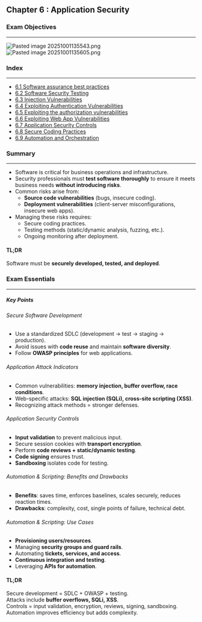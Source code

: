 ## Chapter 6 : Application Security
### Exam Objectives
---
![Pasted image 20251001135543.png](Pasted%20image%2020251001135543.png)
![Pasted image 20251001135605.png](Pasted%20image%2020251001135605.png)

### Index 
---
- [6.1 Software assurance best practices](6.1%20Software%20assurance%20best%20practices.md)
- [6.2 Software Security Testing](6.2%20Software%20Security%20Testing.md)
- [6.3 Injection Vulnerabilities](6.3%20Injection%20Vulnerabilities.md)
- [6.4 Exploiting Authentication Vulnerabilities](6.4%20Exploiting%20Authentication%20Vulnerabilities.md)
- [6.5 Exploiting the authorization vulnerabilities](6.5%20Exploiting%20the%20authorization%20vulnerabilities.md)
- [6.6 Exploiting Web App Vulnerabilities](6.6%20Exploiting%20Web%20App%20Vulnerabilities.md)
- [6.7 Application Security Controls](6.7%20Application%20Security%20Controls.md)
- [6.8 Secure Coding Practices](6.8%20Secure%20Coding%20Practices.md)
- [6.9 Automation and Orchestration](6.9%20Automation%20and%20Orchestration.md)

### Summary 
---
- Software is critical for business operations and infrastructure.
- Security professionals must **test software thoroughly** to ensure it meets business needs **without introducing risks**.
- Common risks arise from:
  - **Source code vulnerabilities** (bugs, insecure coding).
  - **Deployment vulnerabilities** (client-server misconfigurations, insecure web apps).
- Managing these risks requires:
  - Secure coding practices.
  - Testing methods (static/dynamic analysis, fuzzing, etc.).
  - Ongoing monitoring after deployment.

#### TL;DR
Software must be **securely developed, tested, and deployed**.


### Exam Essentials
---
##### Key Points

###### Secure Software Development
- Use a standardized SDLC (development → test → staging → production).  
- Avoid issues with **code reuse** and maintain **software diversity**.  
- Follow **OWASP principles** for web applications.  

###### Application Attack Indicators
- Common vulnerabilities: **memory injection, buffer overflow, race conditions**.  
- Web-specific attacks: **SQL injection (SQLi), cross-site scripting (XSS)**.  
- Recognizing attack methods = stronger defenses.  

###### Application Security Controls
- **Input validation** to prevent malicious input.  
- Secure session cookies with **transport encryption**.  
- Perform **code reviews + static/dynamic testing**.  
- **Code signing** ensures trust.  
- **Sandboxing** isolates code for testing.  

###### Automation & Scripting: Benefits and Drawbacks
- **Benefits**: saves time, enforces baselines, scales securely, reduces reaction times.  
- **Drawbacks**: complexity, cost, single points of failure, technical debt.  

###### Automation & Scripting: Use Cases
- **Provisioning users/resources**.  
- Managing **security groups and guard rails**.  
- Automating **tickets, services, and access**.  
- **Continuous integration and testing**.  
- Leveraging **APIs for automation**.  

#### TL;DR
Secure development = SDLC + OWASP + testing.  
Attacks include **buffer overflows, SQLi, XSS**.  
Controls = input validation, encryption, reviews, signing, sandboxing.  
Automation improves efficiency but adds complexity.